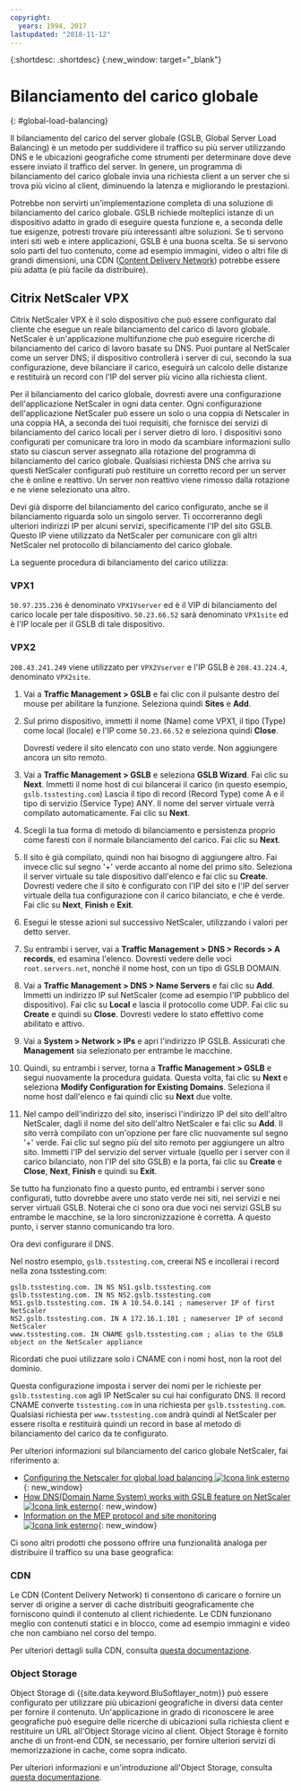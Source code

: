 ```yaml
---
copyright:
  years: 1994, 2017
lastupdated: "2018-11-12"
---
```


{:shortdesc: .shortdesc}
{:new_window: target="_blank"}

# Bilanciamento del carico globale
{: #global-load-balancing}

Il bilanciamento del carico del server globale (GSLB, Global Server Load Balancing) è un metodo per suddividere il traffico su più server utilizzando DNS e le ubicazioni geografiche come strumenti per determinare dove deve essere inviato il traffico del server. In genere, un programma di bilanciamento del carico globale invia una richiesta client a un server che si trova più vicino al client, diminuendo la latenza e migliorando le prestazioni.

Potrebbe non servirti un'implementazione completa di una soluzione di bilanciamento del carico globale. GSLB richiede molteplici istanze di un dispositivo adatto in grado di eseguire questa funzione e, a seconda delle tue esigenze, potresti trovare più interessanti altre soluzioni. Se ti servono interi siti web e intere applicazioni, GSLB è una buona scelta. Se si servono solo parti del tuo contenuto, come ad esempio immagini, video o altri file di grandi dimensioni, una CDN ([Content Delivery Network](/docs/infrastructure/CDN?topic=CDN-about-content-delivery-networks-cdn-)) potrebbe essere più adatta (e più facile da distribuire).

## Citrix NetScaler VPX

Citrix NetScaler VPX è il solo dispositivo che può essere configurato dal cliente che esegue un reale bilanciamento del carico di lavoro globale. NetScaler è un'applicazione multifunzione che può eseguire ricerche di bilanciamento del carico di lavoro basate su DNS. Puoi puntare al NetScaler come un server DNS; il dispositivo controllerà i server di cui, secondo la sua configurazione, deve bilanciare il carico, eseguirà un calcolo delle distanze e restituirà un record con l'IP del server più vicino alla richiesta client.

Per il bilanciamento del carico globale, dovresti avere una configurazione dell'applicazione NetScaler in ogni data center. Ogni configurazione dell'applicazione NetScaler può essere un solo o una coppia di Netscaler in una coppia HA, a seconda dei tuoi requisiti, che fornisce dei servizi di bilanciamento del carico locali per i server dietro di loro. I dispositivi sono configurati per comunicare tra loro in modo da scambiare informazioni sullo stato su ciascun server assegnato alla rotazione del programma di bilanciamento del carico globale. Qualsiasi richiesta DNS che arriva su questi NetScaler configurati può restituire un corretto record per un server che è online e reattivo. Un server non reattivo viene rimosso dalla rotazione e ne viene selezionato una altro.

Devi già disporre del bilanciamento del carico configurato, anche se il bilanciamento riguarda solo un singolo server. Ti occorreranno degli ulteriori indirizzi IP per alcuni servizi, specificamente l'IP del sito GSLB. Questo IP viene utilizzato da NetScaler per comunicare con gli altri NetScaler nel protocollo di bilanciamento del carico globale. 

La seguente procedura di bilanciamento del carico utilizza:

### VPX1

`50.97.235.236` è denominato `VPX1Vserver` ed è il VIP di bilanciamento del carico locale per tale dispositivo. `50.23.66.52` sarà denominato `VPX1site` ed è l'IP locale per il GSLB di tale dispositivo.

### VPX2
`208.43.241.249` viene utilizzato per `VPX2Vserver` e l'IP GSLB è `208.43.224.4`, denominato `VPX2site`.

1. Vai a **Traffic Management > GSLB** e fai clic con il pulsante destro del mouse per abilitare la funzione. Seleziona quindi **Sites** e **Add**.

2. Sul primo dispositivo, immetti il nome (Name) come VPX1, il tipo (Type) come local (locale) e l'IP come `50.23.66.52` e seleziona quindi **Close**. 

	Dovresti vedere il sito elencato con uno stato verde. Non aggiungere ancora un sito remoto.

3. Vai a **Traffic Management > GSLB** e seleziona **GSLB Wizard**. Fai clic su **Next**. Immetti il nome host di cui bilancerai il carico (in questo esempio, `gslb.tsstesting.com`) Lascia il tipo di record (Record Type) come A e il tipo di servizio (Service Type) ANY. Il nome del server virtuale verrà compilato automaticamente. Fai clic su **Next**.

4. Scegli la tua forma di metodo di bilanciamento e persistenza proprio come faresti con il normale bilanciamento del carico. Fai clic su **Next**.

5. Il sito è già compilato, quindi non hai bisogno di aggiungere altro. Fai invece clic sul segno '+' verde accanto al nome del primo sito. Seleziona il server virtuale su tale dispositivo dall'elenco e fai clic su **Create**. Dovresti vedere che il sito è configurato con l'IP del sito e l'IP del server virtuale della tua configurazione con il carico bilanciato, e che è verde. Fai clic su **Next**, **Finish** e **Exit**.

6. Esegui le stesse azioni sul successivo NetScaler, utilizzando i valori per detto server.

7. Su entrambi i server, vai a **Traffic Management > DNS > Records > A records**, ed esamina l'elenco. Dovresti vedere delle voci `root.servers.net`, nonché il nome host, con un tipo di GSLB DOMAIN. 

8. Vai a **Traffic Management > DNS > Name Servers** e fai clic su **Add**. Immetti un indirizzo IP sul NetScaler (come ad esempio l'IP pubblico del dispositivo). Fai clic su **Local** e lascia il protocollo come UDP. Fai clic su **Create** e quindi su **Close**. Dovresti vedere lo stato effettivo come abilitato e attivo.

9. Vai a **System > Network > IPs** e apri l'indirizzo IP GSLB. Assicurati che **Management** sia selezionato per entrambe le macchine.

10. Quindi, su entrambi i server, torna a **Traffic Management > GSLB** e segui nuovamente la procedura guidata. Questa volta, fai clic su **Next** e seleziona **Modify Configuration for Existing Domains**. Seleziona il nome host dall'elenco e fai quindi clic su **Next** due volte. 

11. Nel campo dell'indirizzo del sito, inserisci l'indirizzo IP del sito dell'altro NetScaler, dagli il nome del sito dell'altro NetScaler e fai clic su **Add**. Il sito verrà compilato con un'opzione per fare clic nuovamente sul segno '+' verde. Fai clic sul segno più del sito remoto per aggiungere un altro sito. Immetti l'IP del servizio del server virtuale (quello per i server con il carico bilanciato, non l'IP del sito GSLB) e la porta, fai clic su **Create** e **Close**, **Next**, **Finish** e quindi su **Exit**.

Se tutto ha funzionato fino a questo punto, ed entrambi i server sono configurati, tutto dovrebbe avere uno stato verde nei siti, nei servizi e nei server virtuali GSLB. Noterai che ci sono ora due voci nei servizi GSLB su entrambe le macchine, se la loro sincronizzazione è corretta. A questo punto, i server stanno comunicando tra loro.

Ora devi configurare il DNS.

Nel nostro esempio, `gslb.tsstesting.com`, creerai NS e incollerai i record nella zona tsstesting.com:

    gslb.tsstesting.com. IN NS NS1.gslb.tsstesting.com
    gslb.tsstesting.com. IN NS NS2.gslb.tsstesting.com
    NS1.gslb.tsstesting.com. IN A 10.54.0.141 ; nameserver IP of first NetScaler
    NS2.gslb.tsstesting.com. IN A 172.16.1.101 ; nameserver IP of second NetScaler
    www.tsstesting.com. IN CNAME gslb.tsstesting.com ; alias to the GSLB object on the NetScaler appliance

Ricordati che puoi utilizzare solo i CNAME con i nomi host, non la root del dominio.

Questa configurazione imposta i server dei nomi per le richieste per `gslb.tsstesting.com` agli IP NetScaler su cui hai configurato DNS. Il record CNAME converte `tsstesting.com` in una richiesta per `gslb.tsstesting.com`. Qualsiasi richiesta per `www.tsstesting.com` andrà quindi al NetScaler per essere risolta e restituirà quindi un record in base al metodo di bilanciamento del carico da te configurato.

Per ulteriori informazioni sul bilanciamento del carico globale NetScaler, fai riferimento a:
* [Configuring the Netscaler for global load balancing ![Icona link esterno](../../icons/launch-glyph.svg "Icona link esterno")](http://support.citrix.com/article/CTX110348){: new_window}
* [How DNS(Domain Name System) works with GSLB feature on NetScaler ![Icona link esterno](../../icons/launch-glyph.svg "Icona link esterno")](https://support.citrix.com/article/CTX122619){: new_window}
* [Information on the MEP protocol and site monitoring ![Icona link esterno](../../icons/launch-glyph.svg "Icona link esterno")](http://support.citrix.com/article/CTX111081){: new_window}

Ci sono altri prodotti che possono offrire una funzionalità analoga per distribuire il traffico su una base geografica:

### CDN

Le CDN (Content Delivery Network) ti consentono di caricare o fornire un server di origine a server di cache distribuiti geograficamente che forniscono quindi il contenuto al client richiedente. Le CDN funzionano meglio con contenuti statici e in blocco, come ad esempio immagini e video che non cambiano nel corso del tempo.

Per ulteriori dettagli sulla CDN, consulta [questa documentazione](/docs/infrastructure/CDN?topic=CDN-getting-started).

### Object Storage

Object Storage di {{site.data.keyword.BluSoftlayer_notm}} può essere configurato per utilizzare più ubicazioni geografiche in diversi data center per fornire il contenuto. Un'applicazione in grado di riconoscere le aree geografiche può eseguire delle ricerche di ubicazioni sulla richiesta client e restituire un URL all'Object Storage vicino al client. Object Storage è fornito anche di un front-end CDN, se necessario, per fornire ulteriori servizi di memorizzazione in cache, come sopra indicato.

Per ulteriori informazioni e un'introduzione all'Object Storage, consulta [questa documentazione](/docs/services/cloud-object-storage/basics?topic=cloud-object-storage-about-ibm-cloud-object-storage). 

